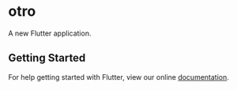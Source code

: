 # otro

A new Flutter application.

## Getting Started

For help getting started with Flutter, view our online
[documentation](https://flutter.io/).
